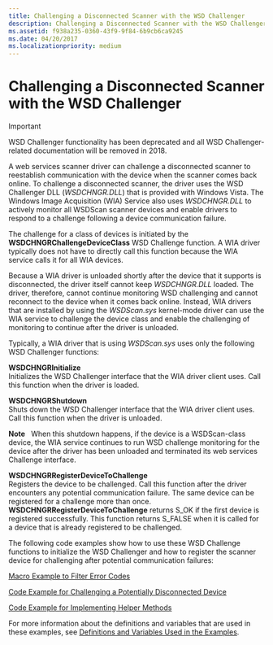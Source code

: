 ```yaml
---
title: Challenging a Disconnected Scanner with the WSD Challenger
description: Challenging a Disconnected Scanner with the WSD Challenger
ms.assetid: f938a235-0360-43f9-9f84-6b9cb6ca9245
ms.date: 04/20/2017
ms.localizationpriority: medium
---
```


# Challenging a Disconnected Scanner with the WSD Challenger

> [!IMPORTANT] 
> WSD Challenger functionality has been deprecated and all WSD Challenger-related documentation will be removed in 2018.

A web services scanner driver can challenge a disconnected scanner to reestablish communication with the device when the scanner comes back online. To challenge a disconnected scanner, the driver uses the WSD Challenger DLL (*WSDCHNGR.DLL*) that is provided with Windows Vista. The Windows Image Acquisition (WIA) Service also uses *WSDCHNGR.DLL* to actively monitor all WSDScan scanner devices and enable drivers to respond to a challenge following a device communication failure.

The challenge for a class of devices is initiated by the **WSDCHNGRChallengeDeviceClass** WSD Challenge function. A WIA driver typically does not have to directly call this function because the WIA service calls it for all WIA devices.

Because a WIA driver is unloaded shortly after the device that it supports is disconnected, the driver itself cannot keep *WSDCHNGR.DLL* loaded. The driver, therefore, cannot continue monitoring WSD challenging and cannot reconnect to the device when it comes back online. Instead, WIA drivers that are installed by using the *WSDScan.sys* kernel-mode driver can use the WIA service to challenge the device class and enable the challenging of monitoring to continue after the driver is unloaded.

Typically, a WIA driver that is using *WSDScan.sys* uses only the following WSD Challenger functions:

<a href="" id="wsdchngrinitialize"></a>**WSDCHNGRInitialize**  
Initializes the WSD Challenger interface that the WIA driver client uses. Call this function when the driver is loaded.

<a href="" id="wsdchngrshutdown"></a>**WSDCHNGRShutdown**  
Shuts down the WSD Challenger interface that the WIA driver client uses. Call this function when the driver is unloaded.

**Note**   When this shutdown happens, if the device is a WSDScan-class device, the WIA service continues to run WSD challenge monitoring for the device after the driver has been unloaded and terminated its web services Challenge interface.

 

<a href="" id="wsdchngrregisterdevicetochallenge"></a>**WSDCHNGRRegisterDeviceToChallenge**  
Registers the device to be challenged. Call this function after the driver encounters any potential communication failure. The same device can be registered for a challenge more than once. **WSDCHNGRRegisterDeviceToChallenge** returns S\_OK if the first device is registered successfully. This function returns S\_FALSE when it is called for a device that is already registered to be challenged.

The following code examples show how to use these WSD Challenge functions to initialize the WSD Challenger and how to register the scanner device for challenging after potential communication failures:

[Macro Example to Filter Error Codes](macro-example-to-filter-error-codes.md)

[Code Example for Challenging a Potentially Disconnected Device](code-example-for-challenging-a-potentially-disconnected-device.md)

[Code Example for Implementing Helper Methods](code-example-for-implementing-helper-methods.md)

For more information about the definitions and variables that are used in these examples, see [Definitions and Variables Used in the Examples](definitions-and-variables-used-in-the-examples.md).

 

 




